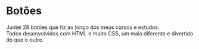 # Botões

Juntei 28 botões que fiz ao longo dos meus cursos e estudos.
<br>
Todos desenvolvidos com HTML e muito CSS, um mais diferente e divertido do que o outro.  
